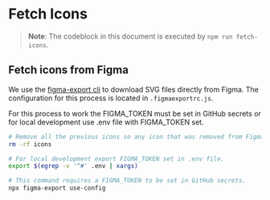 # Fetch Icons

> **Note**: The codeblock in this document is executed by `npm run fetch-icons`.

## Fetch icons from Figma

We use the [figma-export cli](https://github.com/marcomontalbano/figma-export) to download
SVG files directly from Figma. The configuration for this process is located in
`.figmaexportrc.js`.

For this process to work the FIGMA_TOKEN must be set in GitHub secrets or for local development
use .env file with FIGMA_TOKEN set.

```sh
# Remove all the previous icons so any icon that was removed from Figma does not remain in the repository.
rm -rf icons

# For local development export FIGMA_TOKEN set in .env file.
export $(egrep -v '^#' .env | xargs)

# This command requires a FIGMA_TOKEN to be set in GitHub secrets.
npx figma-export use-config
```